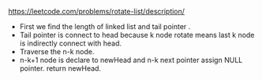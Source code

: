 https://leetcode.com/problems/rotate-list/description/

- First we find the length of linked list and tail pointer .
- Tail pointer is connect to head because k node rotate means last k node is indirectly connect with head.
- Traverse the n-k node.
- n-k+1 node is declare to newHead and n-k next pointer assign NULL pointer.
return newHead.
